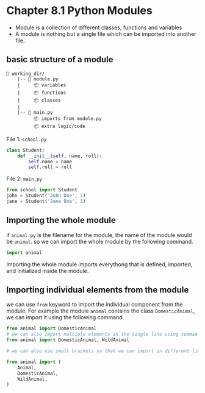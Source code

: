 # Chapter 8.1 Python Modules

- Module is a collection of different classes, functions and variables
- A module is nothing but a single file which can be imported into another file.

## basic structure of a module

```
📁 working_dir/
    |-- 📄 module.py
    |     📦 variables
    |     📦 functions
    |     📦 classes
    |
    |-- 📄 main.py
          📦 imports from module.py
          📦 extra logic/code
```

File 1: `school.py`

```python
class Student:
    def __init__(self, name, roll):
        self.name = name
        self.roll = roll
```

File 2: `main.py`

```python
from school import Student
john = Student('John Doe', 1)
jane = Student('Jane Doe', 1)
```

## Importing the whole module

if `animal.py` is the filename for the module, the name of the module would be `animal`. so we can import the whole module by the following command.

```python
import animal
```

Importing the whole module imports everythong that is defined, imported, and initialized inside the module.

## Importing individual elements from the module

we can use `from` keyword to import the individual component from the module. For example the module `animal` contains the class `DomesticAnimal`, we can import it using the following command.

```python
from animal import DomesticAnimal
# we can also import multiple elements in the single line using commaa
from animal import DomesticAnimal, WildAnimal

# we can also use small brackets so that we can import in different lines

from animal import (
    Animal,
    DomesticAnimal,
    WildAnimal,
)
```
